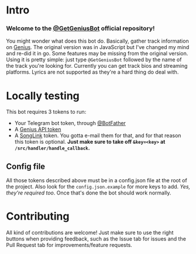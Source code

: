 # Intro
### Welcome to the [@GetGeniusBot](https://t.me/GetGeniusBot) official repository!
You might wonder what does this bot do. Basically, gather track information on [Genius](https://genius.com). The original version was in JavaScript but I've changed my mind and re-did it in go.
Some features may be missing from the original version.
Using it is pretty simple: just type `@GetGeniusBot` followed by the name of the track you're looking for. Currently you can get track bios and streaming platforms.
Lyrics are not supported as they're a hard thing do deal with.

# Locally testing
This bot requires 3 tokens to run:
- Your Telegram bot token, through [@BotFather](https://t.me/BotFather)
- A [Genius API token](https://genius.com/api-clients)
- A [SongLink](https://odesli.co/) token. You gotta e-mail them for that, and for that reason this token is optional. **Just make sure to take off `&key=<key>` at `/src/handler/handle_callback`.**

## Config file
All those tokens described above must be in a config.json file at the root of the project. Also look for the `config.json.example` for more keys to add. *Yes, they're required too*. Once that's done the bot should work normally.

# Contributing
All kind of contributions are welcome! Just make sure to use the right buttons when providing feedback, such as the Issue tab for issues and the Pull Request tab for improvements/feature requests.
